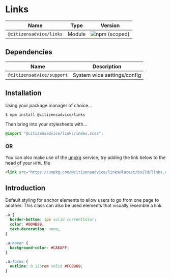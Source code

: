# Links

| Name                    | Type   | Version                                                                 |
|-------------------------|--------|-------------------------------------------------------------------------|
| `@citizensadvice/links` | Module | ![npm (scoped)](https://img.shields.io/npm/v/@citizensadvice/links.svg) |


## Dependencies

| Name                      | Description                 |
|---------------------------|-----------------------------|
| `@citizensadvice/support` | System wide settings/config |

## Installation

Using your package manager of choice...

```shell
$ npm install @citizensadvice/links
```

Then bring into your stylesheets with...

```scss
@import "@citizensadvice/links/index.scss";
```

### OR

You can also make use of the [unpkg](https://unpkg.com) service, try adding the link below to the head of your `HTML` file

```html
<link src="https://unpkg.com/@citizensadvice/links@latest/build/links.css" />
```

## Introduction

Default styling for anchor elements to allow users to go from one page to another. This class can also be used elements that visually resemble a link.


```css
.a {
  border-bottom: 1px solid currentColor;
  color: #004B88;
  text-decoration: none;
}

.a:hover {
  background-color: #CAEAFF;
}

.a:focus {
  outline: 0.125rem solid #FCBB69;
}
```